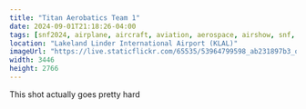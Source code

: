 ```yaml
---
title: "Titan Aerobatics Team 1"
date: 2024-09-01T21:18:26-04:00
tags: [snf2024, airplane, aircraft, aviation, aerospace, airshow, snf, florida, us, sun n fun, sun n fun 2024]
location: "Lakeland Linder International Airport (KLAL)"
imageUrl: "https://live.staticflickr.com/65535/53964799598_ab231897b3_o.jpg"
width: 3446
height: 2766
---
```


This shot actually goes pretty hard

